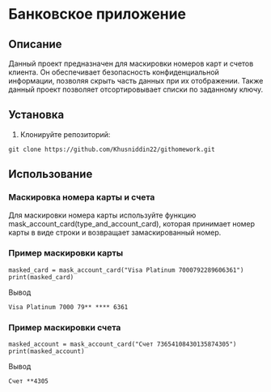# Банковское приложение

## Описание

Данный проект предназначен для маскировки номеров карт и счетов клиента. Он обеспечивает безопасность конфиденциальной информации, позволяя скрыть часть данных при их отображении. Также данный проект позволяет отсортировывает списки по заданному ключу.

## Установка

1. Клонируйте репозиторий:
```
git clone https://github.com/Khusniddin22/githomework.git
```

## Использование

### Маскировка номера карты и счета

Для маскировки номера карты используйте функцию mask_account_card(type_and_account_card), которая принимает номер карты в виде строки и возвращает замаскированный номер.

### Пример маскировки карты
```
masked_card = mask_account_card("Visa Platinum 7000792289606361")
print(masked_card)
```
Вывод
```
Visa Platinum 7000 79** **** 6361
```

### Пример маскировки счета
```
masked_account = mask_account_card("Счет 73654108430135874305")
print(masked_account)
```
Вывод
```
Счет **4305
```
